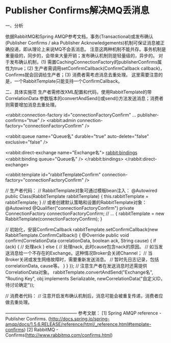 Publisher Confirms解决MQ丢消息
=======

一、分析

依据RabbitMQ和Spring AMQP参考文档，事务(Transactional)或发布确认(Publisher Confirms / aka Publisher Acknowledgements)机制可保证消息被正确投递，即从理论上来说MQ不会丢消息。
注意这两种机制不能共存。事务机制是重量级的，同步的，会带来大量开销；发布确认机制则是轻量级的，异步的。
对于发布确认机制，(1) 需置CachingConnectionFactory的publisherConfirms属性为true；(2) 生产者需调用setConfirmCallback(ConfirmCallback callback)，Confirms就会回调给生产者；(3) 消费者需考虑消息去重处理。
这里需要注意的是，一个RabbitTemplate只能支持一个ConfirmCallback。

二、具体实施项
生产者需修改XML配置和代码，使用RabbitTemplate的带CorrelationData 参数版本的convertAndSend()或send()方法发送消息；消费者则需要增加消息去重处理。

<!-- 配置RabbitMQ连接工厂：开启发布确认机制 -->
<rabbit:connection-factory id="connectionFactoryConfirm" ... publisher-confirms="true" />
<rabbit:admin connection-factory="connectionFactoryConfirm" />
<!-- 声明队列、Exchange以及binding -->
<rabbit:queue name="Queue名" durable="true" auto-delete="false" exclusive="false" />
<!-- Direct Exchange -->
<rabbit:direct-exchange name="Exchange名">
<rabbit:bindings>
<rabbit:binding queue="Queue名" />
</rabbit:bindings>
</rabbit:direct-exchange>

<!-- 生产者配置RabbitTemplate。如果通过代码创建就不需要 -->
<rabbit:template id="rabbitTemplateConfirm" connection-factory="connectionFactoryConfirm" />

<!-- 消费者配置 -->
<!-- 声明bean -->
<bean id="" class=" " />
<!-- 声明监听器容器和监听器 -->
<rabbit:listener-container connection-factory="connectionFactoryConfirm">
<rabbit:listener ref="" method="" queue-names="Queue名" />
</rabbit:listener-container>

// 生产者代码：
// RabbitTemplate对象可通过模板bean注入：
@Autowired
public Class(RabbitTemplate rabbitTemplate) {
this.rabbitTemplate = rabbitTemplate;
}
// 或者创建默认策略和设置的RabbitTemplate对象：
@Autowired
@Qualifier("connectionFactoryConfirm")
private ConnectionFactory connectionFactoryConfirm;
// ...
{
rabbitTemplate = new RabbitTemplate(connectionFactoryConfirm);
}
 
// 初始化，安装ConfirmCallback
rabbitTemplate.setConfirmCallback(new RabbitTemplate.ConfirmCallback() {
@Override
public void confirm(CorrelationData correlationData, boolean ack, String cause) {
if (ack) {
// 处理ack
} else {
// 处理nack, 此时cause包含nack的原因。
// 如当发送消息给一个不存在的Exchange。这种情况Broker会关闭Channel；
// 当Broker关闭或发生网络故障时，需要重新发送消息。
// 暂时先日志记录，包括correlationData, cause等。
}
}
});
// 注意生产者在发送消息时还需提供CorrelationData对象。
rabbitTemplate.convertAndSend("Exchange名", "Routing Key", obj implements Serializable, newCorrelationData("自定义ID，待讨论确定"));
 
// 消费者代码：
// 注意开启发布确认机制后，消息可能会被重复传递，消费者应做去重处理。



————————————————
参考文献：
[1] Spring AMQP reference - Publisher Confirms. (http://docs.spring.io/spring-amqp/docs/1.5.6.RELEASE/reference/html/_reference.html#template-confirms)
[2] RabbitMQ - Confirms(http://www.rabbitmq.com/confirms.html)